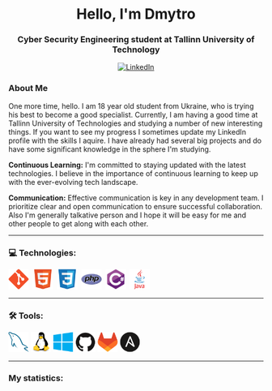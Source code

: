 <div id="header" align="center">
    <h1>Hello, I'm  Dmytro</h1>
    <h3>Cyber Security Engineering student at Tallinn University of Technology</h3>
</div>

<div id="socials" align="center">
    <a href="https://www.linkedin.com/in/dmytro-dundakov/">
    <img src="https://img.shields.io/badge/LinkedIn-blue?style=for-the-badge&logo=linkedin&logoColor=white" alt="LinkedIn"/>
  </a>
</div>

### About Me
One more time, hello. I am 18 year old student from Ukraine, who is trying his best to become a good specialist. Currently, I am having a good time at Tallinn University of Technologies and studying a number of new interesting things. If you want to see my progress I sometimes update my LinkedIn profile with the skills I aquire. I have already had several big projects and do have some significant knowledge in the sphere I'm studying.

<b>Continuous Learning:</b> I'm committed to staying updated with the latest technologies. I believe in the importance of continuous learning to keep up with the ever-evolving tech landscape.

<b>Communication:</b> Effective communication is key in any development team. I prioritize clear and open communication to ensure successful collaboration. Also I'm generally talkative person and I hope it will be easy for me and other people to get along with each other.

---

### 💻 Technologies:


<div>
    <img src="https://github.com/devicons/devicon/blob/master/icons/git/git-original.svg" title="Git" alt="Git" width="40" height="40"/>&nbsp;
    <img src="https://github.com/devicons/devicon/blob/master/icons/html5/html5-original.svg" title="HTML5" alt="HTML5" width="40" height="40"/>&nbsp;
    <img src="https://github.com/devicons/devicon/blob/master/icons/css3/css3-original.svg" title="CSS" alt="CSS" width="40" height="40"/>&nbsp;
    <img src="https://github.com/devicons/devicon/blob/master/icons/php/php-original.svg" title="PHP" alt="PHP" width="40" height="40"/>&nbsp;
    <img src="https://github.com/devicons/devicon/blob/master/icons/csharp/csharp-original.svg" title="CSharp" alt="CSharp" width="40" height="40"/>&nbsp;
    <img src="https://github.com/devicons/devicon/blob/master/icons/java/java-original-wordmark.svg" title="Java" alt="Java" width="40" height="40"/>&nbsp;
</div>

---

### 🛠 Tools:

<div>
    <img src="https://github.com/devicons/devicon/blob/master/icons/mysql/mysql-original.svg" title="MySQL" alt="MySQL" width="40" height="40"/>
    <img src="https://github.com/devicons/devicon/blob/master/icons/linux/linux-original.svg" title="linux" alt="linux" width="40" height="40"/>
    <img src="https://github.com/devicons/devicon/blob/master/icons/windows8/windows8-original.svg" title="windows" alt="windows" width="40" height="40"/>
    <img src="https://github.com/devicons/devicon/blob/master/icons/github/github-original.svg" title="github" alt="github" width="40" height="40"/>
    <img src="https://github.com/devicons/devicon/blob/master/icons/gitlab/gitlab-original.svg" title="gitlab" alt="gitlab" width="40" height="40"/>
    <img src="https://github.com/devicons/devicon/blob/master/icons/ansible/ansible-original.svg" title="Ansible" alt="Ansible" width="40" height="40"/>
</div>

---


### My statistics:

<div id="stat" align="center">
    <img src="https://github-profile-summary-cards.vercel.app/api/cards/profile-details?username=demetr25&theme=transparent" alt=""/>
    <img src="https://github-profile-summary-cards.vercel.app/api/cards/most-commit-language?username=demetr25&theme=transparent" alt=""/>
     <img src="https://github-profile-summary-cards.vercel.app/api/cards/stats?username=demetr25&theme=transparent" alt=""/>
</div>

